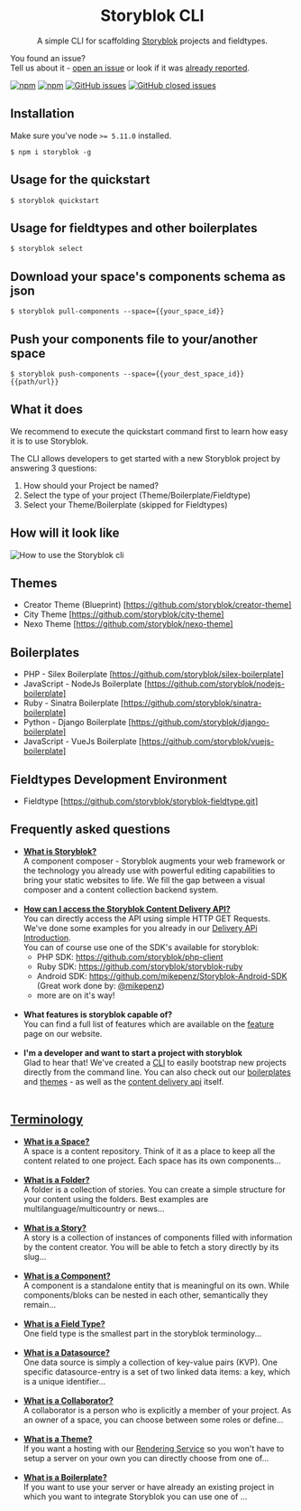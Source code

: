 <p align="center">
  <h1 align="center">Storyblok CLI</h1>
  <p align="center">A simple CLI for scaffolding <a href="https://storyblok.com" target="_blank">Storyblok</a> projects and fieldtypes.</p>
</p>

You found an issue?<br>Tell us about it - <a href="https://github.com/storyblok/storyblok/issues/new">open an issue</a> or look if it was <a href="https://github.com/storyblok/storyblok/issues/">already reported</a>.

[![npm](https://img.shields.io/npm/v/storyblok.svg)](https://www.npmjs.com/package/storyblok)
[![npm](https://img.shields.io/npm/dt/storyblok.svg)](ttps://img.shields.io/npm/dt/storyblok.svg)
[![GitHub issues](https://img.shields.io/github/issues/storyblok/storyblok.svg?style=flat-square&v=1)](https://github.com/storyblok/storyblok/issues?q=is%3Aopen+is%3Aissue)
[![GitHub closed issues](https://img.shields.io/github/issues-closed/storyblok/storyblok.svg?style=flat-square&v=1)](https://github.com/storyblok/storyblok/issues?q=is%3Aissue+is%3Aclosed)

## Installation

Make sure you've node `>= 5.11.0` installed.

```
$ npm i storyblok -g
```

## Usage for the quickstart
```
$ storyblok quickstart
```

## Usage for fieldtypes and other boilerplates
```
$ storyblok select
```

## Download your space's components schema as json
```
$ storyblok pull-components --space={{your_space_id}}
```

## Push your components file to your/another space
```
$ storyblok push-components --space={{your_dest_space_id}} {{path/url}}
```

## What it does
We recommend to execute the quickstart command first to learn how easy it is to use Storyblok.

The CLI allows developers to get started with a new Storyblok project by answering 3 questions:
1. How should your Project be named?
2. Select the type of your project (Theme/Boilerplate/Fieldtype)
3. Select your Theme/Boilerplate (skipped for Fieldtypes)

## How will it look like
<img src="https://a.storyblok.com/f/39898/d26d369183/storyblok-cli.gif" alt="How to use the Storyblok cli">

## Themes
- Creator Theme (Blueprint) [https://github.com/storyblok/creator-theme]
- City Theme [https://github.com/storyblok/city-theme]
- Nexo Theme [https://github.com/storyblok/nexo-theme]

## Boilerplates
- PHP - Silex Boilerplate [https://github.com/storyblok/silex-boilerplate]
- JavaScript - NodeJs Boilerplate [https://github.com/storyblok/nodejs-boilerplate]
- Ruby - Sinatra Boilerplate [https://github.com/storyblok/sinatra-boilerplate]
- Python - Django Boilerplate [https://github.com/storyblok/django-boilerplate]
- JavaScript - VueJs Boilerplate [https://github.com/storyblok/vuejs-boilerplate]

## Fieldtypes Development Environment
- Fieldtype [https://github.com/storyblok/storyblok-fieldtype.git]

## Frequently asked questions
- **[What is Storyblok?](https://www.storyblok.com/)**        
A component composer - Storyblok augments your web framework or the technology you already use with powerful editing capabilities to bring your static websites to life. We fill the gap between a visual composer and a content collection backend system.<br><br>
- **[How can I access the Storyblok Content Delivery API?](https://www.storyblok.com/docs/Delivery-Api/introduction)**       
You can directly access the API using simple HTTP GET Requests. We've done some examples for you already in our [Delivery APi Introduction](https://www.storyblok.com/docs/Delivery-Api/introduction). <br>You can of course use one of the SDK's available for storyblok:
   - PHP SDK: https://github.com/storyblok/php-client
   - Ruby SDK: https://github.com/storyblok/storyblok-ruby
   - Android SDK: https://github.com/mikepenz/Storyblok-Android-SDK (Great work done by: [@mikepenz](https://github.com/mikepenz))
   - more are on it's way!<br><br>
- **What features is storyblok capable of?**       
You can find a full list of features which are available on the [feature](https://www.storyblok.com/features) page on our website.<br><br>
- **I'm a developer and want to start a project with storyblok**   
Glad to hear that! We've created a [CLI](https://www.storyblok.com/docs/Guides/Getting-Started) to easily bootstrap new projects directly from the command line. You can also check out our [boilerplates](https://www.storyblok.com/docs/terminology/boilerplates) and [themes](https://www.storyblok.com/docs/terminology/themes) - as well as the [content delivery api](https://www.storyblok.com/docs/Delivery-Api/introduction) itself.<br><br>

## [Terminology](https://www.storyblok.com/docs/terminology/introduction)
- **[What is a Space?](https://www.storyblok.com/docs/terminology/space)**   
A space is a content repository. Think of it as a place to keep all the content related to one project. Each space has its own components...<br><br>
- **[What is a Folder?](https://www.storyblok.com/docs/terminology/folder)**   
A folder is a collection of stories. You can create a simple structure for your content using the folders. Best examples are multilanguage/multicountry or news...<br><br>
- **[What is a Story?](https://www.storyblok.com/docs/terminology/story)**   
A story is a collection of instances of components filled with information by the content creator. You will be able to fetch a story directly by its slug...<br><br>
- **[What is a Component?](https://www.storyblok.com/docs/terminology/component)**    
A component is a standalone entity that is meaningful on its own. While components/bloks can be nested in each other, semantically they remain...<br><br>
- **[What is a Field Type?](https://www.storyblok.com/docs/terminology/field-type)**   
One field type is the smallest part in the storyblok terminology...<br><br>
- **[What is a Datasource?](https://www.storyblok.com/docs/terminology/datasource)**   
One data source is simply a collection of key-value pairs (KVP). One specific datasource-entry is a set of two linked data items: a key, which is a unique identifier...<br><br>
- **[What is a Collaborator?](https://www.storyblok.com/docs/terminology/collaborator)**   
A collaborator is a person who is explicitly a member of your project. As an owner of a space, you can choose between some roles or define...<br><br>
- **[What is a Theme?](https://www.storyblok.com/docs/terminology/themes)**   
If you want a hosting with our [Rendering Service](https://www.storyblok.com/docs/Rendering-Service/Theme-Documentation) so you won't have to setup a server on your own you can directly choose from one of...<br><br>
- **[What is a Boilerplate?](https://www.storyblok.com/docs/terminology/themes)**   
If you want to use your server or have already an existing project in which you want to integrate Storyblok you can use one of ...<br><br>
